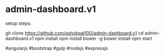 # admin-dashboard.v1

setup steps:

git clone https://github.com/ashokpal100/admin-dashboard.v1
cd admin-dashboard.v1
npm install
npm install bower -g
bower install
npm start

#angularjs #bootstrap #gulp #nodejs #expressjs
